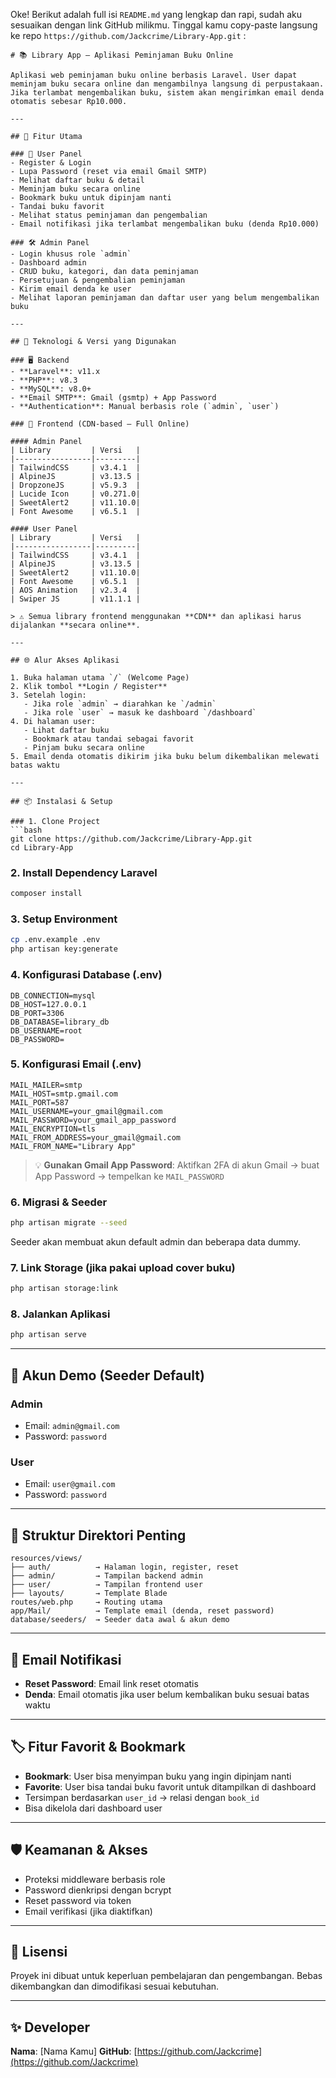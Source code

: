 Oke! Berikut adalah full isi `README.md` yang lengkap dan rapi, sudah aku sesuaikan dengan link GitHub milikmu. Tinggal kamu copy-paste langsung ke repo `https://github.com/Jackcrime/Library-App.git` :

````
# 📚 Library App – Aplikasi Peminjaman Buku Online

Aplikasi web peminjaman buku online berbasis Laravel. User dapat meminjam buku secara online dan mengambilnya langsung di perpustakaan. Jika terlambat mengembalikan buku, sistem akan mengirimkan email denda otomatis sebesar Rp10.000.

---

## 🚀 Fitur Utama

### 👤 User Panel
- Register & Login
- Lupa Password (reset via email Gmail SMTP)
- Melihat daftar buku & detail
- Meminjam buku secara online
- Bookmark buku untuk dipinjam nanti
- Tandai buku favorit
- Melihat status peminjaman dan pengembalian
- Email notifikasi jika terlambat mengembalikan buku (denda Rp10.000)

### 🛠️ Admin Panel
- Login khusus role `admin`
- Dashboard admin
- CRUD buku, kategori, dan data peminjaman
- Persetujuan & pengembalian peminjaman
- Kirim email denda ke user
- Melihat laporan peminjaman dan daftar user yang belum mengembalikan buku

---

## 🔧 Teknologi & Versi yang Digunakan

### 🖥️ Backend
- **Laravel**: v11.x
- **PHP**: v8.3
- **MySQL**: v8.0+
- **Email SMTP**: Gmail (gsmtp) + App Password
- **Authentication**: Manual berbasis role (`admin`, `user`)

### 🧩 Frontend (CDN-based – Full Online)

#### Admin Panel
| Library         | Versi   |
|-----------------|---------|
| TailwindCSS     | v3.4.1  |
| AlpineJS        | v3.13.5 |
| DropzoneJS      | v5.9.3  |
| Lucide Icon     | v0.271.0|
| SweetAlert2     | v11.10.0|
| Font Awesome    | v6.5.1  |

#### User Panel
| Library         | Versi   |
|-----------------|---------|
| TailwindCSS     | v3.4.1  |
| AlpineJS        | v3.13.5 |
| SweetAlert2     | v11.10.0|
| Font Awesome    | v6.5.1  |
| AOS Animation   | v2.3.4  |
| Swiper JS       | v11.1.1 |

> ⚠️ Semua library frontend menggunakan **CDN** dan aplikasi harus dijalankan **secara online**.

---

## 🌐 Alur Akses Aplikasi

1. Buka halaman utama `/` (Welcome Page)
2. Klik tombol **Login / Register**
3. Setelah login:
   - Jika role `admin` → diarahkan ke `/admin`
   - Jika role `user` → masuk ke dashboard `/dashboard`
4. Di halaman user:
   - Lihat daftar buku
   - Bookmark atau tandai sebagai favorit
   - Pinjam buku secara online
5. Email denda otomatis dikirim jika buku belum dikembalikan melewati batas waktu

---

## 📦 Instalasi & Setup

### 1. Clone Project
```bash
git clone https://github.com/Jackcrime/Library-App.git
cd Library-App
````

### 2. Install Dependency Laravel

```bash
composer install
```

### 3. Setup Environment

```bash
cp .env.example .env
php artisan key:generate
```

### 4. Konfigurasi Database (.env)

```dotenv
DB_CONNECTION=mysql
DB_HOST=127.0.0.1
DB_PORT=3306
DB_DATABASE=library_db
DB_USERNAME=root
DB_PASSWORD=
```

### 5. Konfigurasi Email (.env)

```dotenv
MAIL_MAILER=smtp
MAIL_HOST=smtp.gmail.com
MAIL_PORT=587
MAIL_USERNAME=your_gmail@gmail.com
MAIL_PASSWORD=your_gmail_app_password
MAIL_ENCRYPTION=tls
MAIL_FROM_ADDRESS=your_gmail@gmail.com
MAIL_FROM_NAME="Library App"
```

> 💡 **Gunakan Gmail App Password**: Aktifkan 2FA di akun Gmail → buat App Password → tempelkan ke `MAIL_PASSWORD`

### 6. Migrasi & Seeder

```bash
php artisan migrate --seed
```

Seeder akan membuat akun default admin dan beberapa data dummy.

### 7. Link Storage (jika pakai upload cover buku)

```bash
php artisan storage:link
```

### 8. Jalankan Aplikasi

```bash
php artisan serve
```

---

## 🧪 Akun Demo (Seeder Default)

### Admin

* Email: `admin@gmail.com`
* Password: `password`

### User

* Email: `user@gmail.com`
* Password: `password`

---

## 📁 Struktur Direktori Penting

```
resources/views/
├── auth/          → Halaman login, register, reset
├── admin/         → Tampilan backend admin
├── user/          → Tampilan frontend user
├── layouts/       → Template Blade
routes/web.php     → Routing utama
app/Mail/          → Template email (denda, reset password)
database/seeders/  → Seeder data awal & akun demo
```

---

## 📩 Email Notifikasi

* **Reset Password**: Email link reset otomatis
* **Denda**: Email otomatis jika user belum kembalikan buku sesuai batas waktu

---

## 🏷️ Fitur Favorit & Bookmark

* **Bookmark**: User bisa menyimpan buku yang ingin dipinjam nanti
* **Favorite**: User bisa tandai buku favorit untuk ditampilkan di dashboard
* Tersimpan berdasarkan `user_id` → relasi dengan `book_id`
* Bisa dikelola dari dashboard user

---

## 🛡️ Keamanan & Akses

* Proteksi middleware berbasis role
* Password dienkripsi dengan bcrypt
* Reset password via token
* Email verifikasi (jika diaktifkan)

---

## 📄 Lisensi

Proyek ini dibuat untuk keperluan pembelajaran dan pengembangan. Bebas dikembangkan dan dimodifikasi sesuai kebutuhan.

---

## ✨ Developer

**Nama**: \[Nama Kamu]
**GitHub**: [https://github.com/Jackcrime](https://github.com/Jackcrime)
